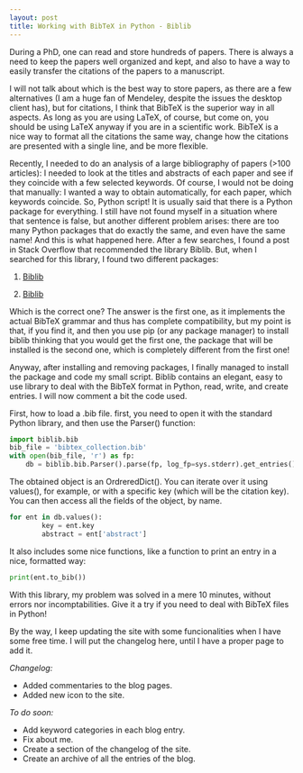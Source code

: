 ```yaml
---
layout: post
title: Working with BibTeX in Python - Biblib
---
```


During a PhD, one can read and store hundreds of papers. There is always a need to keep the papers well organized and kept, and also to have a way to easily transfer the citations of the papers to a manuscript. 

I will not talk about which is the best way to store papers, as there are a few alternatives (I am a huge fan of Mendeley, despite the issues the desktop client has), but for citations, I think that BibTeX is the superior way in all aspects. As long as you are using LaTeX, of course, but come on, you should be using LaTeX anyway if you are in a scientific work. BibTeX is a nice way to format all the citations the same way, change how the citations are presented with a single line, and be more flexible.

Recently, I needed to do an analysis of a large bibliography of papers (>100 articles): I needed to look at the titles and abstracts of each paper and see if they coincide with a few selected keywords. Of course, I would not be doing that manually: I wanted a way to obtain automatically, for each paper, which keywords coincide. So, Python script! It is usually said that there is a Python package for everything. I still have not found myself in a situation where that sentence is false, but another different problem arises: there are too many Python packages that do exactly the same, and even have the same name! And this is what happened here. After a few searches, I found a post in Stack Overflow that recommended the library Biblib. But, when I searched for this library, I found two different packages:

1. [Biblib](https://github.com/aclements/biblib)

2. [Biblib](https://pypi.org/project/biblib/)

Which is the correct one? The answer is the first one, as it implements the actual BibTeX grammar and thus has complete compatibility, but my point is that, if you find it, and then you use pip (or any package manager) to install biblib thinking that you would get the first one, the package that will be installed is the second one, which is completely different from the first one!

Anyway, after installing and removing packages, I finally managed to install the package and code my small script. Biblib contains an elegant, easy to use library to deal with the BibTeX format in Python, read, write, and create entries. I will now comment a bit the code used.

First, how to load a .bib file. first, you need to open it with the standard Python library, and then use the Parser() function:

```py
import biblib.bib
bib_file = 'bibtex_collection.bib'
with open(bib_file, 'r') as fp:
    db = biblib.bib.Parser().parse(fp, log_fp=sys.stderr).get_entries()
```

The obtained object is an OrdreredDict(). You can iterate over it using values(), for example, or with a specific key (which will be the citation key). You can then access all the fields of the object, by name.

```py
for ent in db.values():
        key = ent.key
        abstract = ent['abstract']
```

It also includes some nice functions, like a function to print an entry in a nice, formatted way:

```py
print(ent.to_bib())
```

With this library, my problem was solved in a mere 10 minutes, without errors nor incomptabilities. Give it a try if you need to deal with BibTeX files in Python!

By the way, I keep updating the site with some funcionalities when I have some free time. I will put the changelog here, until I have a proper page to add it.

*Changelog:*
- Added commentaries to the blog pages.
- Added new icon to the site.

*To do soon:*
- Add keyword categories in each blog entry.
- Fix about me.
- Create a section of the changelog of the site.
- Create an archive of all the entries of the blog.
